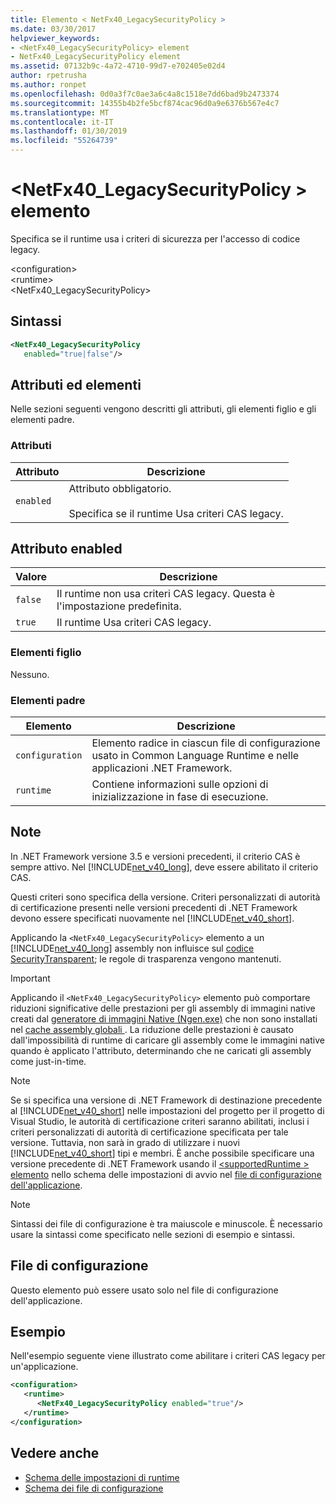 ```yaml
---
title: Elemento < NetFx40_LegacySecurityPolicy >
ms.date: 03/30/2017
helpviewer_keywords:
- <NetFx40_LegacySecurityPolicy> element
- NetFx40_LegacySecurityPolicy element
ms.assetid: 07132b9c-4a72-4710-99d7-e702405e02d4
author: rpetrusha
ms.author: ronpet
ms.openlocfilehash: 0d0a3f7c0ae3a6c4a8c1518e7dd6bad9b2473374
ms.sourcegitcommit: 14355b4b2fe5bcf874cac96d0a9e6376b567e4c7
ms.translationtype: MT
ms.contentlocale: it-IT
ms.lasthandoff: 01/30/2019
ms.locfileid: "55264739"
---
```

# <a name="netfx40legacysecuritypolicy-element"></a>\<NetFx40_LegacySecurityPolicy > elemento
Specifica se il runtime usa i criteri di sicurezza per l'accesso di codice legacy.  
  
 \<configuration>  
\<runtime>  
<NetFx40_LegacySecurityPolicy>  
  
## <a name="syntax"></a>Sintassi  
  
```xml  
<NetFx40_LegacySecurityPolicy  
   enabled="true|false"/>  
```  
  
## <a name="attributes-and-elements"></a>Attributi ed elementi  
 Nelle sezioni seguenti vengono descritti gli attributi, gli elementi figlio e gli elementi padre.  
  
### <a name="attributes"></a>Attributi  
  
|Attributo|Descrizione|  
|---------------|-----------------|  
|`enabled`|Attributo obbligatorio.<br /><br /> Specifica se il runtime Usa criteri CAS legacy.|  
  
## <a name="enabled-attribute"></a>Attributo enabled  
  
|Valore|Descrizione|  
|-----------|-----------------|  
|`false`|Il runtime non usa criteri CAS legacy. Questa è l'impostazione predefinita.|  
|`true`|Il runtime Usa criteri CAS legacy.|  
  
### <a name="child-elements"></a>Elementi figlio  
 Nessuno.  
  
### <a name="parent-elements"></a>Elementi padre  
  
|Elemento|Descrizione|  
|-------------|-----------------|  
|`configuration`|Elemento radice in ciascun file di configurazione usato in Common Language Runtime e nelle applicazioni .NET Framework.|  
|`runtime`|Contiene informazioni sulle opzioni di inizializzazione in fase di esecuzione.|  
  
## <a name="remarks"></a>Note  
 In .NET Framework versione 3.5 e versioni precedenti, il criterio CAS è sempre attivo. Nel [!INCLUDE[net_v40_long](../../../../../includes/net-v40-long-md.md)], deve essere abilitato il criterio CAS.  
  
 Questi criteri sono specifica della versione. Criteri personalizzati di autorità di certificazione presenti nelle versioni precedenti di .NET Framework devono essere specificati nuovamente nel [!INCLUDE[net_v40_short](../../../../../includes/net-v40-short-md.md)].  
  
 Applicando la `<NetFx40_LegacySecurityPolicy>` elemento a un [!INCLUDE[net_v40_long](../../../../../includes/net-v40-long-md.md)] assembly non influisce sul [codice SecurityTransparent](../../../../../docs/framework/misc/security-transparent-code.md); le regole di trasparenza vengono mantenuti.  
  
> [!IMPORTANT]
>  Applicando il `<NetFx40_LegacySecurityPolicy>` elemento può comportare riduzioni significative delle prestazioni per gli assembly di immagini native creati dal [generatore di immagini Native (Ngen.exe)](../../../../../docs/framework/tools/ngen-exe-native-image-generator.md) che non sono installati nel [cache assembly globali ](../../../../../docs/framework/app-domains/gac.md). La riduzione delle prestazioni è causato dall'impossibilità di runtime di caricare gli assembly come le immagini native quando è applicato l'attributo, determinando che ne caricati gli assembly come just-in-time.  
  
> [!NOTE]
>  Se si specifica una versione di .NET Framework di destinazione precedente al [!INCLUDE[net_v40_short](../../../../../includes/net-v40-short-md.md)] nelle impostazioni del progetto per il progetto di Visual Studio, le autorità di certificazione criteri saranno abilitati, inclusi i criteri personalizzati di autorità di certificazione specificata per tale versione. Tuttavia, non sarà in grado di utilizzare i nuovi [!INCLUDE[net_v40_short](../../../../../includes/net-v40-short-md.md)] tipi e membri. È anche possibile specificare una versione precedente di .NET Framework usando il [ \<supportedRuntime > elemento](../../../../../docs/framework/configure-apps/file-schema/startup/supportedruntime-element.md) nello schema delle impostazioni di avvio nel [file di configurazione dell'applicazione](../../../../../docs/framework/configure-apps/index.md).  
  
> [!NOTE]
>  Sintassi dei file di configurazione è tra maiuscole e minuscole. È necessario usare la sintassi come specificato nelle sezioni di esempio e sintassi.  
  
## <a name="configuration-file"></a>File di configurazione  
 Questo elemento può essere usato solo nel file di configurazione dell'applicazione.  
  
## <a name="example"></a>Esempio  
 Nell'esempio seguente viene illustrato come abilitare i criteri CAS legacy per un'applicazione.  
  
```xml  
<configuration>  
   <runtime>  
      <NetFx40_LegacySecurityPolicy enabled="true"/>  
   </runtime>  
</configuration>  
```  
  
## <a name="see-also"></a>Vedere anche
- [Schema delle impostazioni di runtime](../../../../../docs/framework/configure-apps/file-schema/runtime/index.md)
- [Schema dei file di configurazione](../../../../../docs/framework/configure-apps/file-schema/index.md)

